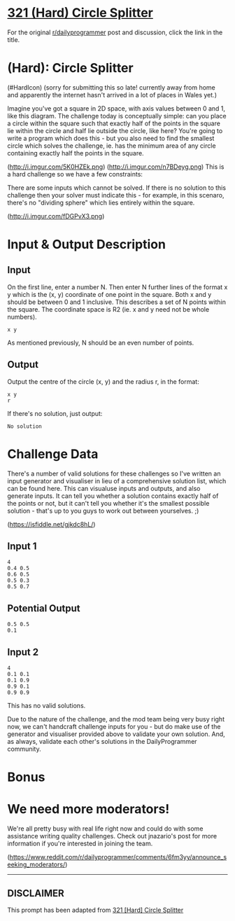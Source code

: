 # [321 (Hard) Circle Splitter](https://www.reddit.com/r/dailyprogrammer/comments/6ksmh5/20170630_challenge_321_hard_circle_splitter/)

For the original [r/dailyprogrammer](https://www.reddit.com/r/dailyprogrammer/) post and discussion, click the link in the title.

#  (Hard): Circle Splitter
(#HardIcon)
(sorry for submitting this so late! currently away from home and apparently the internet hasn't arrived in a lot of places in Wales yet.)

Imagine you've got a square in 2D space, with axis values between 0 and 1, like this diagram. The challenge today is conceptually simple: can you place a circle within the square such that exactly half of the points in the square lie within the circle and half lie outside the circle, like here? You're going to write a program which does this - but you also need to find the smallest circle which solves the challenge, ie. has the minimum area of any circle containing exactly half the points in the square.

(http://i.imgur.com/5K0HZEk.png)
(http://i.imgur.com/n7BDeyg.png)
This is a hard challenge so we have a few constraints:

There are some inputs which cannot be solved. If there is no solution to this challenge then your solver must indicate this - for example, in this scenaro, there's no "dividing sphere" which lies entirely within the square.

(http://i.imgur.com/fDGPvX3.png)
# Input & Output Description
## Input
On the first line, enter a number N. Then enter N further lines of the format x y which is the (x, y) coordinate of one point in the square. Both x and y should be between 0 and 1 inclusive. This describes a set of N points within the square. The coordinate space is R2 (ie. x and y need not be whole numbers).


```
x y
```
As mentioned previously, N should be an even number of points.

## Output
Output the centre of the circle (x, y) and the radius r, in the format:


```
x y
r
```
If there's no solution, just output:


```
No solution
```
# Challenge Data
There's a number of valid solutions for these challenges so I've written an input generator and visualiser in lieu of a comprehensive solution list, which can be found here. This can visualuse inputs and outputs, and also generate inputs. It can tell you whether a solution contains exactly half of the points or not, but it can't tell you whether it's the smallest possible solution - that's up to you guys to work out between yourselves. ;)

(https://jsfiddle.net/gjkdc8hL/)
## Input 1

```
4
0.4 0.5
0.6 0.5
0.5 0.3
0.5 0.7
```
## Potential Output

```
0.5 0.5
0.1
```
## Input 2

```
4
0.1 0.1
0.1 0.9
0.9 0.1
0.9 0.9
```
This has no valid solutions.

Due to the nature of the challenge, and the mod team being very busy right now, we can't handcraft challenge inputs for you - but do make use of the generator and visualiser provided above to validate your own solution. And, as always, validate each other's solutions in the DailyProgrammer community.

# Bonus
# We need more moderators!
We're all pretty busy with real life right now and could do with some assistance writing quality challenges. Check out jnazario's post for more information if you're interested in joining the team.

(https://www.reddit.com/r/dailyprogrammer/comments/6fm3yy/announce_seeking_moderators/)

----
## **DISCLAIMER**
This prompt has been adapted from [321 [Hard] Circle Splitter](https://www.reddit.com/r/dailyprogrammer/comments/6ksmh5/20170630_challenge_321_hard_circle_splitter/
)
